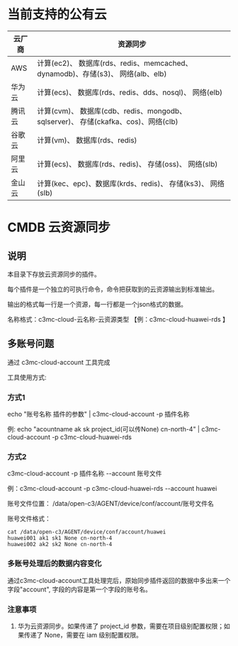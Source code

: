# 当前支持的公有云

| 云厂商 | 资源同步                                                                                   |
| ------ | ------------------------------------------------------------------------------------------ |
| AWS    | 计算(ec2)、     数据库(rds、redis、memcached、dynamodb)、存储(s3)、         网络(alb、elb) |
| 华为云 | 计算(ecs)、     数据库(rds、redis、dds、nosql)、                            网络(elb)      |
| 腾讯云 | 计算(cvm)、     数据库(cdb、redis、mongodb、sqlserver)、 存储(ckafka、cos)、网络(clb)      |
| 谷歌云 | 计算(vm)、      数据库(rds、redis)                                                                |
| 阿里云 | 计算(ecs)、     数据库(rds、redis)、                     存储(oss)、        网络(slb)      |
| 金山云 | 计算(kec、epc)、数据库(krds、redis)、                    存储(ks3)、        网络(slb)      |


# CMDB 云资源同步

## 说明

本目录下存放云资源同步的插件。

每个插件是一个独立的可执行命令，命令把获取到的云资源输出到标准输出。

输出的格式每一行是一个资源，每一行都是一个json格式的数据。

名称格式：c3mc-cloud-云名称-云资源类型 【例：c3mc-cloud-huawei-rds 】

## 多账号问题

通过 c3mc-cloud-account 工具完成

工具使用方式:

### 方式1

echo "账号名称 插件的参数" | c3mc-cloud-account -p 插件名称

例: echo  "acountname ak sk project_id(可以传None) cn-north-4" | c3mc-cloud-account -p c3mc-cloud-huawei-rds

### 方式2

c3mc-cloud-account -p 插件名称 --account 账号文件

例：c3mc-cloud-account -p c3mc-cloud-huawei-rds --account huawei 

账号文件位置： /data/open-c3/AGENT/device/conf/account/账号文件名

账号文件格式：
```
cat /data/open-c3/AGENT/device/conf/account/huawei 
huawei001 ak1 sk1 None cn-north-4
huawei002 ak2 sk2 None cn-north-4
```
### 多账号处理后的数据内容变化

通过c3mc-cloud-account工具处理完后，原始同步插件返回的数据中多出来一个字段"account", 字段的内容是第一个字段的账号名。

### 注意事项

1. 华为云资源同步。如果传递了 project_id 参数，需要在项目级别配置权限；如果传递了 None，需要在 iam 级别配置权限。
